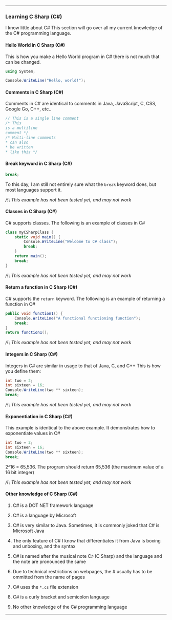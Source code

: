 
***

### Learning C Sharp (C#)

I know little about C# This section will go over all my current knowledge of the C# programming language.

#### Hello World in C Sharp (C#)

This is how you make a Hello World program in C# there is not much that can be changed.

```csharp
using System;

Console.WriteLine("Hello, world!");
```

#### Comments in C Sharp (C#)

Comments in C# are identical to comments in Java, JavaScript, C, CSS, Google Go, C++, etc..

```csharp
// This is a single line comment
/* This
is a multiline
comment */
/* Multi-line comments
* can also
* be written
* like this */
```

#### Break keyword in C Sharp (C#)

```csharp
break;
```

To this day, I am still not entirely sure what the `break` keyword does, but most languages support it.

_/!\ This example has not been tested yet, and may not work_

#### Classes in C Sharp (C#)

C# supports classes. The following is an example of classes in C#

```csharp
class myCSharpClass {
	static void main() {
		Console.WriteLine("Welcome to C# class");
		break;
	}
	return main();
	break;
}
```

_/!\ This example has not been tested yet, and may not work_

#### Return a function in C Sharp (C#)

C# supports the `return` keyword. The following is an example of returning a function in C#

```csharp
public void function1() {
	Console.WriteLine("A functional functioning function");
	break;
}
return function1();
```

_/!\ This example has not been tested yet, and may not work_

#### Integers in C Sharp (C#)

Integers in C# are similar in usage to that of Java, C, and C++ This is how you define them:

```csharp
int two = 2;
int sixteen = 16;
Console.WriteLine(two ** sixteen);
break;
```

_/!\ This example has not been tested yet, and may not work_

#### Exponentiation in C Sharp (C#)

This example is identical to the above example. It demonstrates how to exponentiate values in C#

```csharp
int two = 2;
int sixteen = 16;
Console.WriteLine(two ** sixteen);
break;
```

2^16 = 65,536. The program should return 65,536 (the maximum value of a 16 bit integer)

_/!\ This example has not been tested yet, and may not work_

#### Other knowledge of C Sharp (C#)

1. C# is a DOT NET framework language

2. C# is a language by Microsoft

3. C# is very similar to Java. Sometimes, it is commonly joked that C# is Microsoft Java

4. The only feature of C# I know that differentiates it from Java is boxing and unboxing, and the syntax

5. C# is named after the musical note C♯ (C Sharp) and the language and the note are pronounced the same

6. Due to technical restrictions on webpages, the # usually has to be ommitted from the name of pages

7. C# uses the `*.cs` file extension

8. C# is a curly bracket and semicolon language

9. No other knowledge of the C# programming language

***

